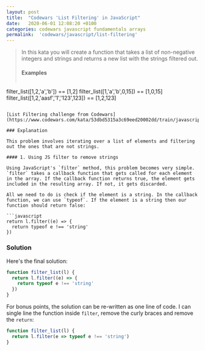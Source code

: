 ```yaml
---
layout: post
title:  "Codewars 'List Filtering' in JavaScript"
date:   2020-06-01 12:08:20 +0100
categories: codewars javascript fundamentals arrays
permalink:  'codewars/javascript/list-filtering'
---
```


> In this kata you will create a function that takes a list of non-negative integers and strings and returns a new list with the strings filtered out.
>
> #### Examples
>
> ```
filter_list([1,2,'a','b']) == [1,2]
filter_list([1,'a','b',0,15]) == [1,0,15]
filter_list([1,2,'aasf','1','123',123]) == [1,2,123]
```

[List Filtering challenge from Codewars](https://www.codewars.com/kata/53dbd5315a3c69eed20002dd/train/javascript)

### Explanation

This problem involves iterating over a list of elements and filtering out the ones that are not strings.

#### 1. Using JS filter to remove strings

Using JavaScript's `filter` method, this problem becomes very simple. `filter` takes a callback function that gets called for each element in the array. If the callback function returns true, the element gets included in the resulting array. If not, it gets discarded.

All we need to do is check if the element is a string. In the callback function, we can use `typeof`. If the element is a string then our function should return false:

```javascript
return l.filter((e) => {
  return typeof e !== 'string'
})
```

### Solution

Here's the final solution:

```javascript
function filter_list(l) {
  return l.filter((e) => {
    return typeof e !== 'string'
  })
}
```

For bonus points, the solution can be re-written as one line of code. I can single line the function inside `filter`, remove the curly braces and remove the `return`:

```javascript
function filter_list(l) {
  return l.filter(e => typeof e !== 'string')
}
```